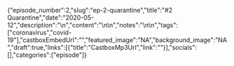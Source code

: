 {"episode_number":2,"slug":"ep-2-quarantine","title":"#2 Quarantine","date":"2020-05-12","description":"\n","content":"\n\n","notes":"\n\n","tags":["coronavirus","covid-19"],"castboxEmbedUrl":"","featured_image":"NA","background_image":"NA","draft":true,"links":[{"title":"CastboxMp3Url","link":""}],"socials":[],"categories":["episode"]}